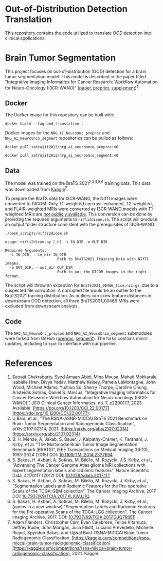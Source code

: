 # Out-of-Distribution Detection Translation

This repository contains the code utilized to translate OOD detection into clinical applications.

# Brain Tumor Segmentation

This project focuses on out-of-distribution (OOD) detection for a brain tumor segmentation model. 
This model is described in the paper titled "Integrative Imaging Informatics for Cancer Research: Workflow Automation for Neuro-Oncology (I3CR-WANO)" ([paper](https://ascopubs.org/doi/full/10.1200/CCI.22.00177), [preprint](https://arxiv.org/pdf/2210.03151), [supplement](https://ascopubs.org/action/downloadSupplement?doi=10.1200%2FCCI.22.00177&file=DS_CCI.22.00177.pdf))<sup>1</sup>.

## Docker

The Docker image for this repository can be built with:
```
docker build --tag ood_translation .
```

Docker images for the `NRG_AI_NeuroOnc_preproc` and `NRG_AI_NeuroOnco_segment` repositories can be pulled as follows:
```
docker pull satrajit2012/nrg_ai_neuroonco_preproc:v0
```
```
docker pull satrajit2012/nrg_ai_neuroonco_segment:v0
```

## Data

The model was trained on the BraTS 2021<sup>2,3,4,5,6</sup> training data.
This data was downloaded from [Kaggle](https://www.kaggle.com/datasets/dschettler8845/brats-2021-task1?resource=download)<sup>7</sup>.

To prepare the BraTS data for I3CR-WANO, the NIfTI images were converted to DICOM.
Only T1-weighted contrast-enhanced, T2-weighted, and FLAIR-weighted MRIs were converted as I3CR-WANO models with T1-weighted MRIs are [not publicly available](https://github.com/satrajitgithub/NRG_AI_NeuroOnco_segment/tree/master/trained_models).
This conversion can be done by providing the required arguments to `nifti2dicom.sh`.
The script will produce an output folder structure consistent with the prerequisites of I3CR-WANO.

```
./bash_scripts/nifti2dicom.sh
```
```
usage: nifti2dicom.py [-h] -i IN_DIR -o OUT_DIR

Required Arguments:
  -i IN_DIR, --in_dir IN_DIR
                        Path to BraTS2021_Training_Data with NIfTI images.
  -o OUT_DIR, --out_dir OUT_DIR
                        Path to put the DICOM images in the right format.
```

The script will throw an exception for `BraTS2021_00466_t1ce.nii.gz`, due to a suspected file corruption.
A corrupted file would be an outlier to the BraTS2021 training distribution.
As outliers can skew feature distances in downstream OOD detection, all three BraTS2021_00466 MRIs were excluded from downstream analysis.

## Code

The `NRG_AI_NeuroOnc_preproc` and `NRG_AI_NeuroOnco_segment` submodules were forked from GitHub ([preproc](https://github.com/satrajitgithub/NRG_AI_NeuroOnco_preproc), [segment](https://github.com/satrajitgithub/NRG_AI_NeuroOnco_segment)).
The forks contains minor updates, including to `tput` to interface with our pipeline.

# References
1. Satrajit Chakrabarty, Syed Amaan Abidi, Mina Mousa, Mahati Mokkarala, Isabelle Hren, Divya Yadav, Matthew Kelsey, Pamela LaMontagne, John Wood, Michael Adams, Yuzhuo Su, Sherry Thorpe, Caroline Chung, Aristeidis Sotiras, Daniel S. Marcus, "Integrative Imaging Informatics for Cancer Research: Workflow Automation for Neuro-oncology (I3CR-WANO)." JCO Clinical Cancer Informatics, no. 7, e2200177, 2023. Available: [https://doi.org/10.1200/CCI.22.00177](https://doi.org/10.1200/CCI.22.00177).
2. U.Baid, et al., "The RSNA-ASNR-MICCAI BraTS 2021 Benchmark on Brain Tumor Segmentation and Radiogenomic Classification", arXiv:2107.02314, 2021. [https://arxiv.org/abs/2107.02314](https://arxiv.org/abs/2107.02314)
3. B. H. Menze, A. Jakab, S. Bauer, J. Kalpathy-Cramer, K. Farahani, J. Kirby, et al. "The Multimodal Brain Tumor Image Segmentation Benchmark (BRATS)", IEEE Transactions on Medical Imaging 34(10), 1993-2024 (2015) DOI: [10.1109/TMI.2014.2377694 ](https://ieeexplore.ieee.org/document/6975210)
4. S. Bakas, H. Akbari, A. Sotiras, M. Bilello, M. Rozycki, J.S. Kirby, et al., "Advancing The Cancer Genome Atlas glioma MRI collections with expert segmentation labels and radiomic features", Nature Scientific Data, 4:170117 (2017) DOI: [10.1038/sdata.2017.117](https://www.nature.com/articles/sdata2017117)
5. S. Bakas, H. Akbari, A. Sotiras, M. Bilello, M. Rozycki, J. Kirby, et al., "Segmentation Labels and Radiomic Features for the Pre-operative Scans of the TCGA-GBM collection", The Cancer Imaging Archive, 2017. DOI: [10.7937/K9/TCIA.2017.KLXWJJ1Q](https://www.cancerimagingarchive.net/analysis-result/brats-tcga-gbm/)
6. S. Bakas, H. Akbari, A. Sotiras, M. Bilello, M. Rozycki, J. Kirby, et al.,(opens in a new window) "Segmentation Labels and Radiomic Features for the Pre-operative Scans of the TCGA-LGG collection", The Cancer Imaging Archive, 2017. DOI: [10.7937/K9/TCIA.2017.GJQ7R0EF](https://www.cancerimagingarchive.net/analysis-result/brats-tcga-lgg/)
7. Adam Flanders, Christopher Carr, Evan Calabrese, Felipe Kitamura, Jeffrey Rudie, John Mongan, Julia Elliott, Luciano Prevedello, Michelle Riopel, Spyridon Bakas, and Ujjwal Baid. RSNA-MICCAI Brain Tumor Radiogenomic Classification. [https://kaggle.com/competitions/rsna-miccai-brain-tumor-radiogenomic-classification](https://kaggle.com/competitions/rsna-miccai-brain-tumor-radiogenomic-classification), 2021. Kaggle.
